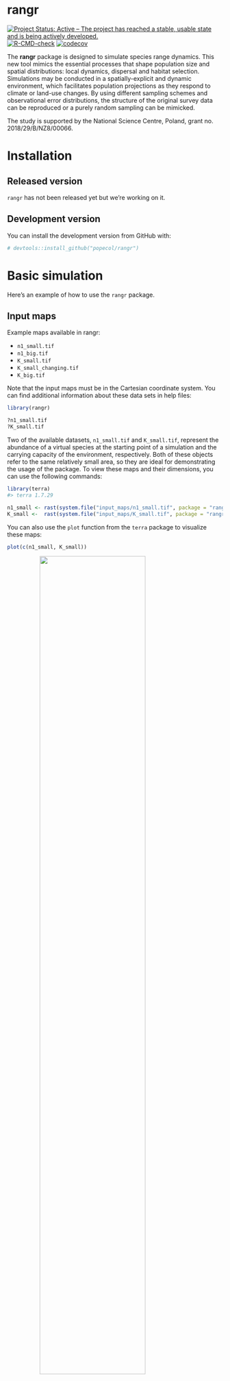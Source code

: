 
<!-- README.md is generated from README.Rmd. Please edit that file -->

# rangr

<!-- badges: start -->

[![Project Status: Active – The project has reached a stable, usable
state and is being actively
developed.](https://www.repostatus.org/badges/latest/active.svg)](https://www.repostatus.org/#active)
[![R-CMD-check](https://github.com/popecol/rangr/actions/workflows/R-CMD-check.yaml/badge.svg)](https://github.com/popecol/rangr/actions/workflows/R-CMD-check.yaml)
[![codecov](https://codecov.io/gh/popecol/rangr/branch/main/graph/badge.svg?token=ZDNBMHBYXW)](https://codecov.io/gh/popecol/rangr)
<!-- badges: end -->

The **rangr** package is designed to simulate species range dynamics.
This new tool mimics the essential processes that shape population size
and spatial distributions: local dynamics, dispersal and habitat
selection. Simulations may be conducted in a spatially-explicit and
dynamic environment, which facilitates population projections as they
respond to climate or land-use changes. By using different sampling
schemes and observational error distributions, the structure of the
original survey data can be reproduced or a purely random sampling can
be mimicked.

The study is supported by the National Science Centre, Poland, grant no.
2018/29/B/NZ8/00066.

# Installation

## Released version

`rangr` has not been released yet but we’re working on it.

## Development version

You can install the development version from GitHub with:

``` r
# devtools::install_github("popecol/rangr")
```

# Basic simulation

Here’s an example of how to use the `rangr` package.

## Input maps

Example maps available in rangr:

- `n1_small.tif`
- `n1_big.tif`
- `K_small.tif`
- `K_small_changing.tif`
- `K_big.tif`

Note that the input maps must be in the Cartesian coordinate system. You
can find additional information about these data sets in help files:

``` r
library(rangr)

?n1_small.tif
?K_small.tif
```

Two of the available datasets, `n1_small.tif` and `K_small.tif`,
represent the abundance of a virtual species at the starting point of a
simulation and the carrying capacity of the environment, respectively.
Both of these objects refer to the same relatively small area, so they
are ideal for demonstrating the usage of the package. To view these maps
and their dimensions, you can use the following commands:

``` r
library(terra)
#> terra 1.7.29

n1_small <- rast(system.file("input_maps/n1_small.tif", package = "rangr"))
K_small <-  rast(system.file("input_maps/K_small.tif", package = "rangr"))
```

You can also use the `plot` function from the `terra` package to
visualize these maps:

``` r
plot(c(n1_small, K_small))
```

<img src="man/figures/README-vis_input_maps-1.png" width="70%" style="display: block; margin: auto;" />

## Initialise

To create a `sim_data` object that contains the necessary information to
perform a simulation, use the `initialise()` function. For example:

``` r
sim_data_01 <- initialise(
  n1_map = n1_small,
  K_map = K_small,
  r = log(2),
  rate = 1 / 1e3
)
#> NaN values were found in input maps and replaced with NA (cells outside the study area)
```

Here, we set the intrinsic population growth rate to `log(2)` and the
rate parameter that is related to the kernel function describing
dispersal to `1/1e3`.

To see the summary of the `sim_data` object:

``` r
summary(sim_data_01)
#> Summary of sim_data object
#> 
#> n1 map summary: 
#>    Min. 1st Qu.  Median    Mean 3rd Qu.    Max.    NA's 
#>  0.0000  0.0000  0.0000  0.1449  0.0000 10.0000      12 
#> 
#> Carrying capacity map summary: 
#>    Min. 1st Qu.  Median    Mean 3rd Qu.    Max.    NA's 
#>    0.00    0.00   56.00   44.84   72.00  100.00      12 
#>                               
#> growth                gompertz
#> r            0.693147180559945
#> A                            -
#> kernel_fun                rexp
#> dens_dep                   K2N
#> border               absorbing
#> max_dist                  2000
#> changing_env             FALSE
#> dlist                     TRUE
```

## Simulation

To perform a simulation, use the `sim()` function, which takes a
`sim_data` object and the specified number of time steps as input
parameters. For example:

``` r
sim_result_01 <- sim(obj = sim_data_01, time = 100)
```

To see the summary of the `sim_result_01` object:

``` r
summary(sim_result_01)
```

<img src="man/figures/README-summary_sim_res-1.png" width="70%" style="display: block; margin: auto;" />

    #> Summary of sim_results object
    #> 
    #> Simulation summary: 
    #>                     
    #> simulated time   100
    #> extinction     FALSE
    #> 
    #> Abundances summary: 
    #>    Min. 1st Qu.  Median    Mean 3rd Qu.    Max.    NA's 
    #>    0.00    0.00   12.00   10.45   19.00   54.00    1200

Note that this is a simple example and there are many more parameters
that can be set for `initialise()` and `sim()`. See the documentation
for the `rangr` package for more information.

## Visualisation

You can use `rangr` to visualise chosen time steps from the simulation.
The `plot()` function is used to generate the visualisation. Here’s an
example:

``` r
# generate visualisation
plot(sim_result_01,
  time_points = c(1, 10, 25, 50),
  template = sim_data_01$K_map
)
```

<img src="man/figures/README-vis_sim_res_01-1.png" width="70%" style="display: block; margin: auto;" />

    #> class       : SpatRaster 
    #> dimensions  : 15, 10, 4  (nrow, ncol, nlyr)
    #> resolution  : 1000, 1000  (x, y)
    #> extent      : 270000, 280000, 610000, 625000  (xmin, xmax, ymin, ymax)
    #> coord. ref. : ETRS89 / Poland CS92 
    #> source(s)   : memory
    #> names       : t_1, t_10, t_25, t_50 
    #> min values  :   0,    0,    0,    0 
    #> max values  :  10,   19,   27,   36

You can adjust the `breaks` parameter to get more breaks on the
colorscale:

``` r
# generate visualisation with more breaks
plot(sim_result_01,
  time_points = c(1, 10, 25, 50),
  breaks = seq(0, max(sim_result_01$N_map + 5, na.rm = TRUE), by = 5),
  template = sim_data_01$K_map
)
```

<img src="man/figures/README-vis_sim_res_02-1.png" width="70%" style="display: block; margin: auto;" />

    #> class       : SpatRaster 
    #> dimensions  : 15, 10, 4  (nrow, ncol, nlyr)
    #> resolution  : 1000, 1000  (x, y)
    #> extent      : 270000, 280000, 610000, 625000  (xmin, xmax, ymin, ymax)
    #> coord. ref. : ETRS89 / Poland CS92 
    #> source(s)   : memory
    #> names       : t_1, t_10, t_25, t_50 
    #> min values  :   0,    0,    0,    0 
    #> max values  :  10,   19,   27,   36

If you prefer working on raster you can also transform any `sim_result`
object into `SpatRaster` using `to_rast()` function:

``` r
# raster construction
my_rast <- to_rast(
  sim_result_01,
  time_points = 1:sim_result_01$simulated_time,
  template = sim_data_01$K_map
)

# print raster
print(my_rast)
#> class       : SpatRaster 
#> dimensions  : 15, 10, 100  (nrow, ncol, nlyr)
#> resolution  : 1000, 1000  (x, y)
#> extent      : 270000, 280000, 610000, 625000  (xmin, xmax, ymin, ymax)
#> coord. ref. : ETRS89 / Poland CS92 
#> source(s)   : memory
#> names       : t_1, t_2, t_3, t_4, t_5, t_6, ... 
#> min values  :   0,   0,   0,   0,   0,   0, ... 
#> max values  :  10,  11,  14,  16,  20,  13, ...
```

And then visualise it using `plot()` function:

``` r
# plot selected time points
plot(my_rast, c(1, 10, 25, 50))
```

<img src="man/figures/README-vis_sim_res_04-1.png" width="70%" style="display: block; margin: auto;" />

# Vignettes

- [Workflow
  examples](https://popecol.github.io/rangr/articles/rangr.html)

# Citation

To cite `rangr` use `citation()` function:

``` r
library(rangr)
citation("rangr")
```

The study is supported by the National Science Centre, Poland, grant no.
2018/29/B/NZ8/00066.
